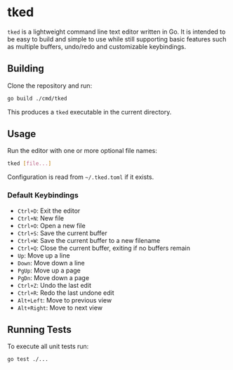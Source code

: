 # tked

`tked` is a lightweight command line text editor written in Go. It is intended
to be easy to build and simple to use while still supporting basic features such
as multiple buffers, undo/redo and customizable keybindings.

## Building

Clone the repository and run:

```bash
go build ./cmd/tked
```

This produces a `tked` executable in the current directory.

## Usage

Run the editor with one or more optional file names:

```bash
tked [file...]
```

Configuration is read from `~/.tked.toml` if it exists.

### Default Keybindings

- `Ctrl+D`: Exit the editor
- `Ctrl+N`: New file
- `Ctrl+O`: Open a new file
- `Ctrl+S`: Save the current buffer
- `Ctrl+W`: Save the current buffer to a new filename
- `Ctrl+Q`: Close the current buffer, exiting if no buffers remain
- `Up`: Move up a line
- `Down`: Move down a line
- `PgUp`: Move up a page
- `PgDn`: Move down a page
- `Ctrl+Z`: Undo the last edit
- `Ctrl+R`: Redo the last undone edit
- `Alt+Left`: Move to previous view
- `Alt+Right`: Move to next view


## Running Tests

To execute all unit tests run:

```bash
go test ./...
```
